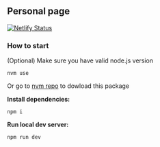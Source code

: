 ## Personal page

[![Netlify Status](https://api.netlify.com/api/v1/badges/a64ad54f-bb20-4e6e-af70-e81a399a8ec3/deploy-status)](https://app.netlify.com/sites/hensialevich/deploys)

### How to start

(Optional) Make sure you have valid node.js version

```shell
nvm use
```

Or go to [nvm repo](https://github.com/nvm-sh/nvm) to dowload this package

**Install dependencies:**

```shell
npm i
```

**Run local dev server:**

```shell
npm run dev
```

